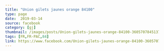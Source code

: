 ```yaml
---
title: "Union gilets jaunes orange 84100"
type: page
date:  2019-03-14
source: facebook
category: [gj]
thumbnail: /images/posts/Union-gilets-jaunes-orange-84100-360570784513716.jpg
tags: [FR,FR-PAC,84]
link: https://www.facebook.com/Union-gilets-jaunes-orange-84100-360570784513716/
---
```


